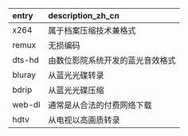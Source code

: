 | entry  | description_zh_cn |
| :----- | :---------------- |
| x264   | 属于档案压缩技术兼格式       |
| remux  | 无损编码              |
| dts-hd | 由数位影院系统开发的蓝光音效格式  |
| bluray | 从蓝光光碟转录           |
| bdrip  | 从蓝光光碟压缩           |
| web-dl | 通常是从合法的付费网络下载     |
| hdtv   | 从电视以高画质转录         |